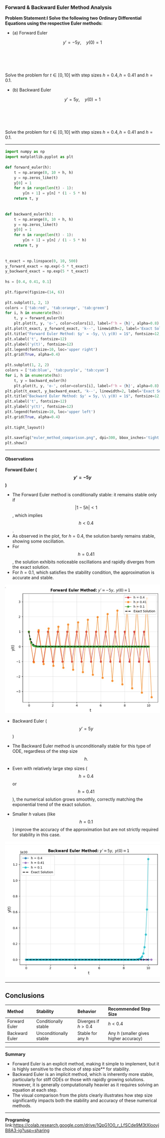 ### Forward & Backward Euler Method Analysis

**Problem Statement:I Solve the following two Ordinary Differential Equations using the respective Euler methods:**

* (a) Forward Euler

$$y' = -5y, \quad y(0) = 1$$

$$\quad$$ $$\quad$$ $$\quad$$  Solve the problem for $t \in [0, 10]$ with step sizes $h = 0.4, h = 0.41 \text{ and } h = 0.1$.

* (b) Backward Euler

$$y' = 5y, \quad y(0) = 1$$

$$\quad$$ $$\quad$$ $$\quad$$  Solve the problem for $t \in [0, 10]$ with step sizes $h = 0.4, h = 0.41 \text{ and } h = 0.1$.

---
```python
import numpy as np
import matplotlib.pyplot as plt

def forward_euler(h):
    t = np.arange(0, 10 + h, h)
    y = np.zeros_like(t)
    y[0] = 1
    for n in range(len(t) - 1):
        y[n + 1] = y[n] * (1 - 5 * h)
    return t, y


def backward_euler(h):
    t = np.arange(0, 10 + h, h)
    y = np.zeros_like(t)
    y[0] = 1
    for n in range(len(t) - 1):
        y[n + 1] = y[n] / (1 - 5 * h)
    return t, y


t_exact = np.linspace(0, 10, 500)
y_forward_exact = np.exp(-5 * t_exact)
y_backward_exact = np.exp(5 * t_exact)

hs = [0.4, 0.41, 0.1]

plt.figure(figsize=(14, 6))

plt.subplot(1, 2, 1)
colors = ['tab:red', 'tab:orange', 'tab:green']
for i, h in enumerate(hs):
    t, y = forward_euler(h)
    plt.plot(t, y, 'o-', color=colors[i], label=f'h = {h}', alpha=0.8)
plt.plot(t_exact, y_forward_exact, 'k--', linewidth=2, label='Exact Solution')
plt.title("Forward Euler Method: $y' = -5y, \\ y(0) = 1$", fontsize=12, fontweight='bold')
plt.xlabel('t', fontsize=12)
plt.ylabel('y(t)', fontsize=12)
plt.legend(fontsize=10, loc='upper right')
plt.grid(True, alpha=0.4)

plt.subplot(1, 2, 2)
colors = ['tab:blue', 'tab:purple', 'tab:cyan']
for i, h in enumerate(hs):
    t, y = backward_euler(h)
    plt.plot(t, y, 'o-', color=colors[i], label=f'h = {h}', alpha=0.8)
plt.plot(t_exact, y_backward_exact, 'k--', linewidth=2, label='Exact Solution')
plt.title("Backward Euler Method: $y' = 5y, \\ y(0) = 1$", fontsize=12, fontweight='bold')
plt.xlabel('t', fontsize=12)
plt.ylabel('y(t)', fontsize=12)
plt.legend(fontsize=10, loc='upper left')
plt.grid(True, alpha=0.4)

plt.tight_layout()

plt.savefig("euler_method_comparison.png", dpi=300, bbox_inches='tight')
plt.show()
```
---

#### Observations

**Forward Euler ($$y' = -5y$$)**

* The Forward Euler method is conditionally stable: it remains stable only if $$|1 - 5h| < 1$$, which implies $$h < 0.4$$.
* As observed in the plot, for $h=0.4$, the solution barely remains stable, showing some oscillation.
* For $$h=0.41$$, the solution exhibits noticeable oscillations and rapidly diverges from the exact solution.
* For $h=0.1$, which satisfies the stability condition, the approximation is accurate and stable.

![Figure 1: Forward Euler Method ($y' = -5y, y(0)=1$) results for various step sizes. Shows conditional stability.](圖一.jpg)

* Backward Euler ($$y' = 5y$$)

* The Backward Euler method is unconditionally stable for this type of ODE, regardless of the step size $$h.$$
* Even with relatively large step sizes ($$h=0.4$$ or $$h=0.41$$), the numerical solution grows smoothly, correctly matching the exponential trend of the exact solution.
* Smaller $h$ values (like $$h=0.1$$) improve the accuracy of the approximation but are not strictly required for stability in this case.

![Figure 2: Backward Euler Method ($$y' = 5y, y(0)=1$$) results for various step sizes. Demonstrates unconditional stability.](圖二.jpg)

---

## Conclusions

| Method         | Stability           | Behavior                                     | Recommended Step Size |
| :------------- | :------------------ | :------------------------------------------- | :-------------------- |
| Forward Euler  | Conditionally stable | Diverges if $h > 0.4$                       | $h < 0.4$             |
| Backward Euler | Unconditionally stable | Stable for any $h$                         | Any $h$ (smaller gives higher accuracy) |

---

**Summary**

* Forward Euler is an explicit method, making it simple to implement, but it is highly sensitive to the choice of step size** for stability.
* Backward Euler is an implicit method, which is inherently more stable, particularly for stiff ODEs or those with rapidly growing solutions. However, it is generally computationally heavier as it requires solving an equation at each step.
* The visual comparison from the plots clearly illustrates how step size significantly impacts both the stability and accuracy of these numerical methods.

---
**Programing**
link:https://colab.research.google.com/drive/1QpG1O0_r_LfSCde9M3tXlooyjB8A3-ig?usp=sharing
